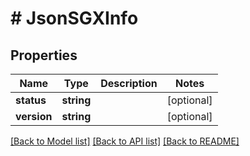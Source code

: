 # # JsonSGXInfo

## Properties

Name | Type | Description | Notes
------------ | ------------- | ------------- | -------------
**status** | **string** |  | [optional]
**version** | **string** |  | [optional]

[[Back to Model list]](../../README.md#models) [[Back to API list]](../../README.md#endpoints) [[Back to README]](../../README.md)
